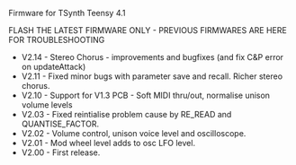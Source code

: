 Firmware for TSynth Teensy 4.1

FLASH THE LATEST FIRMWARE ONLY - PREVIOUS FIRMWARES ARE HERE FOR TROUBLESHOOTING

- V2.14 - Stereo Chorus - improvements and bugfixes (and fix C&P error on updateAttack)
- V2.11 - Fixed minor bugs with parameter save and recall. Richer stereo chorus.
- V2.10 - Support for V1.3 PCB - Soft MIDI thru/out, normalise unison volume levels
- V2.03 - Fixed reintialise problem cause by RE_READ and QUANTISE_FACTOR.
- V2.02 - Volume control, unison voice level and oscilloscope.
- V2.01 - Mod wheel level adds to osc LFO level.
- V2.00 - First release.
